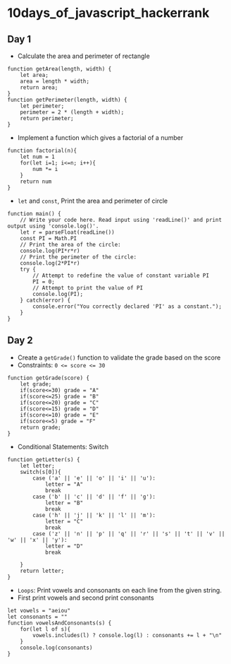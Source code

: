 # 10days_of_javascript_hackerrank

## Day 1

- Calculate the area and perimeter of rectangle

```
function getArea(length, width) {
    let area;
    area = length * width;
    return area;
}
function getPerimeter(length, width) {
    let perimeter;
    perimeter = 2 * (length + width);
    return perimeter;
}
```

- Implement a function which gives a factorial of a number

```
function factorial(n){
    let num = 1
    for(let i=1; i<=n; i++){
        num *= i
    }
    return num
}
```

- `let` and `const`, Print the area and perimeter of circle

```
function main() {
    // Write your code here. Read input using 'readLine()' and print output using 'console.log()'.
    let r = parseFloat(readLine())
    const PI = Math.PI
    // Print the area of the circle:
    console.log(PI*r*r)
    // Print the perimeter of the circle:
    console.log(2*PI*r)
    try {    
        // Attempt to redefine the value of constant variable PI
        PI = 0;
        // Attempt to print the value of PI
        console.log(PI);
    } catch(error) {
        console.error("You correctly declared 'PI' as a constant.");
    }
}
```

## Day 2
- Create a `getGrade()` function to validate the grade based on the score
- Constraints: `0 <= score <= 30`

```
function getGrade(score) {
    let grade;
    if(score<=30) grade = "A"
    if(score<=25) grade = "B"
    if(score<=20) grade = "C"
    if(score<=15) grade = "D"
    if(score<=10) grade = "E"
    if(score<=5) grade = "F"
    return grade;
}
```

- Conditional Statements: Switch

```
function getLetter(s) {
    let letter;
    switch(s[0]){
        case ('a' || 'e' || 'o' || 'i' || 'u'):
            letter = "A"
            break
        case ('b' || 'c' || 'd' || 'f' || 'g'):
            letter = "B"
            break
        case ('h' || 'j' || 'k' || 'l' || 'm'):
            letter = "C"
            break
        case ('z' || 'n' || 'p' || 'q' || 'r' || 's' || 't' || 'v' || 'w' || 'x' || 'y'):
            letter = "D"
            break
        
    }
    return letter;
}
```

- `Loops`: Print vowels and consonants on each line from the given string.
- First print vowels and second print consonants

```
let vowels = "aeiou"
let consonants = ""
function vowelsAndConsonants(s) {    
    for(let l of s){
        vowels.includes(l) ? console.log(l) : consonants += l + "\n"
    }
    console.log(consonants)
}
```
